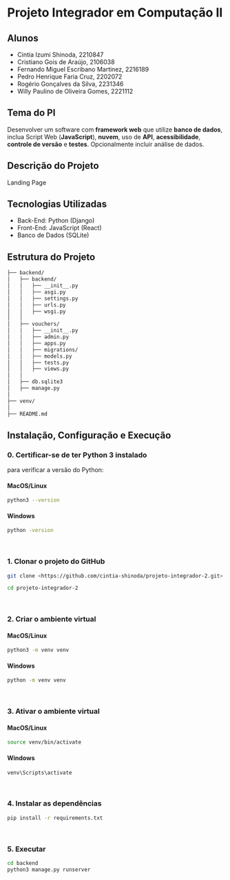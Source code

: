 # Projeto Integrador em Computação II

## Alunos

- Cintia Izumi Shinoda, 2210847 
- Cristiano Gois de Araújo, 2106038 
- Fernando Miguel Escribano Martinez, 2216189 
- Pedro Henrique Faria Cruz, 2202072 
- Rogério Gonçalves da Silva, 2231346 
- Willy Paulino de Oliveira Gomes, 2221112



## Tema do PI
Desenvolver um software com **framework web** que utilize **banco de dados**, inclua Script Web (**JavaScript**), **nuvem**, uso de **API**, **acessibilidade**, **controle de versão** e **testes**. Opcionalmente incluir análise de dados.



## Descrição do Projeto
Landing Page



## Tecnologias Utilizadas
- Back-End: Python (Django)
- Front-End: JavaScript (React)
- Banco de Dados (SQLite)



## Estrutura do Projeto

```bash
├── backend/
│   ├── backend/
│   │   ├── __init__.py
│   │   ├── asgi.py
│   │   ├── settings.py
│   │   ├── urls.py
│   │   ├── wsgi.py
│   │
│   ├── vouchers/
│   │   ├── __init__.py
│   │   ├── admin.py
│   │   ├── apps.py
│   │   ├── migrations/
│   │   ├── models.py
│   │   ├── tests.py
│   │   ├── views.py
│   │
│   ├── db.sqlite3
│   ├── manage.py
│
├── venv/
│
├── README.md
```



## Instalação, Configuração e Execução

### 0. Certificar-se de ter Python 3 instalado
para verificar a versão do Python:
#### MacOS/Linux
```bash
python3 --version
```

#### Windows
```bash
python -version
```
<br>


### 1. Clonar o projeto do GitHub
```bash
git clone <https://github.com/cintia-shinoda/projeto-integrador-2.git>

cd projeto-integrador-2
```
<br>


### 2. Criar o ambiente virtual
#### MacOS/Linux
```bash
python3 -m venv venv
```

#### Windows
```bash
python -m venv venv
```
<br>


### 3. Ativar o ambiente virtual
#### MacOS/Linux
```bash
source venv/bin/activate
```

#### Windows
```bash
venv\Scripts\activate
```
<br>


### 4. Instalar as dependências
```bash
pip install -r requirements.txt
```
<br>


### 5. Executar
```bash
cd backend
python3 manage.py runserver
```